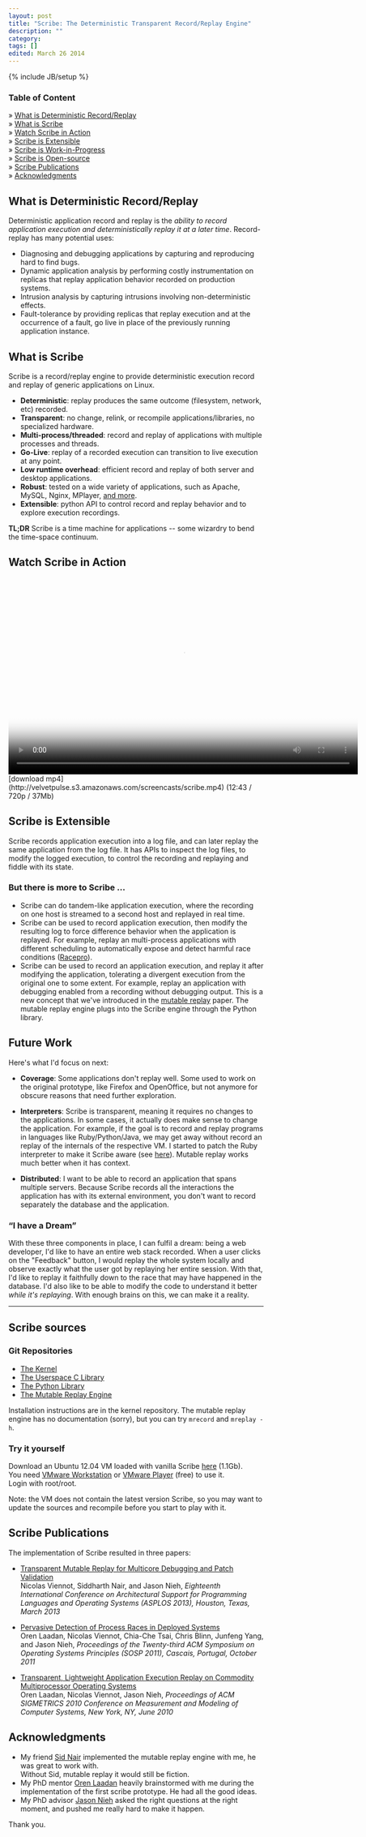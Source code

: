 ```yaml
---
layout: post
title: "Scribe: The Deterministic Transparent Record/Replay Engine"
description: ""
category: 
tags: []
edited: March 26 2014
---
```

{% include JB/setup %}


### <span>Table of Content</span>

» [What is Deterministic Record/Replay](#what_is_deterministic_recordreplay)  
» [What is Scribe](#what_is_scribe)  
» [Watch Scribe in Action](#watch_scribe_in_action)  
» [Scribe is Extensible](#scribe_is_extensible)  
» [Scribe is Work-in-Progress](#scribe_is_workinprogress)  
» [Scribe is Open-source](#scribe_is_opensource)  
» [Scribe Publications](#scribe_publications)  
» [Acknowledgments](#acknowledgments)  

What is Deterministic Record/Replay
-----------------------------------

Deterministic application record and replay is the *ability to record
application execution and deterministically replay it at a later time*.
Record-replay has many potential uses:
* Diagnosing and debugging applications by capturing and reproducing hard to find bugs.
* Dynamic application analysis by performing costly instrumentation on replicas that
replay application behavior recorded on production systems.
* Intrusion analysis by capturing intrusions involving non-deterministic effects.
* Fault-tolerance by providing replicas that replay execution and at the occurrence of
a fault, go live in place of the previously running application instance.

What is Scribe
--------------

Scribe is a record/replay engine to provide deterministic execution
record and replay of generic applications on Linux.

* **Deterministic**: replay produces the same outcome (filesystem, network, etc) recorded.
* **Transparent**: no change, relink, or recompile applications/libraries, no specialized hardware.
* **Multi-process/threaded**: record and replay of applications with multiple processes and threads.
* **Go-Live**: replay of a recorded execution can transition to live execution at any point.
* **Low runtime overhead**: efficient record and replay of both server and desktop applications.
* **Robust**: tested on a wide variety of applications, such as Apache, MySQL, Nginx, MPlayer, [and more](#scribe_publications).
* **Extensible**: python API to control record and replay behavior and to explore execution recordings.

**TL;DR** Scribe is a time machine for applications -- some wizardry to bend the time-space continuum.

Watch Scribe in Action
----------------------

<div class="screencast" markdown="1">
<video class="video-js vjs-default-skin" controls="controls" poster="/assets/themes/the-minimum/img/screencast_poster_scribe.jpg"
    width="690" height="388" preload="true" data-setup="{}">
  <source type="video/mp4" src="http://velvetpulse.s3.amazonaws.com/screencasts/scribe.mp4" />
</video>
[download mp4](http://velvetpulse.s3.amazonaws.com/screencasts/scribe.mp4) (12:43 / 720p / 37Mb)
</div>

Scribe is Extensible
--------------------

Scribe records application execution into a log file, and can later replay
the same application from the log file. It has APIs to inspect the log files,
to modify the logged execution, to control the recording and replaying and
fiddle with its state.

### <span>But there is more to Scribe ...</span>

* Scribe can do tandem-like application execution, where the recording on one
host is streamed to a second host and replayed in real time.
* Scribe can be used to record application execution, then modify the
resulting log to force difference behavior when the application is replayed.
For example, replay an multi-process applications with different scheduling to
automatically expose and detect harmful race conditions
([Racepro](#scribe_publications)).
* Scribe can be used to record an application execution, and replay it
after modifying the application, tolerating a divergent execution from the
original one to some extent.  For example, replay an application with debugging
enabled from a recording without debugging output. This is a new concept that
we've introduced in the [mutable replay](#scribe_publications) paper.
The mutable replay engine plugs into the Scribe engine through the Python
library.

Future Work
------------

Here's what I'd focus on next:

* **Coverage**: Some applications don't replay well. Some used to work on the 
  original prototype, like Firefox and OpenOffice, but not anymore for obscure
  reasons that need further exploration.

* **Interpreters**: Scribe is transparent, meaning it requires no changes to
  the applications. In some cases, it actually does make sense to change the application.
  For example, if the goal is to record and replay programs in languages like 
  Ruby/Python/Java, we may get away without record an replay of the internals
  of the respective VM. I started to patch the Ruby interpreter to make
  it Scribe aware (see [here](https://github.com/nviennot/ruby-mri-scribe)). Mutable
  replay works much better when it has context.

* **Distributed**: I want to be able to record an application that spans multiple
  servers. Because Scribe records all the interactions the application
  has with its external environment, you don't want to record separately
  the database and the application.

### <span>“I have a Dream”</span>

With these three components in place, I can fulfil a dream: being a web developer, I'd
like to have an entire web stack recorded. When a user clicks on the "Feedback" button, I would replay the whole 
system locally and observe exactly what the user got by replaying her entire session. With that, I'd like to replay it faithfully down to the race that
may have happened in the database. I'd also like to be able to modify the code to
understand it better *while it's replaying*. With enough brains on this, we can
make it a reality.

<hr class="fancy" />

Scribe sources
--------------

### <span>Git Repositories</span>

* [The Kernel](https://github.com/nviennot/linux-2.6-scribe)
* [The Userspace C Library](https://github.com/nviennot/libscribe)
* [The Python Library](https://github.com/nviennot/py-scribe)
* [The Mutable Replay Engine](https://github.com/columbia/mreplay)

Installation instructions are in the kernel repository. The mutable replay
engine has no documentation (sorry), but you can try `mrecord` and `mreplay -h`.

### <span>Try it yourself</span>

Download an Ubuntu 12.04 VM loaded with vanilla Scribe
[here](http://velvetpulse.s3.amazonaws.com/vm/scribe-ubuntu-1204.tar.bz2) (1.1Gb).  
You need [VMware Workstation](http://www.vmware.com/products/workstation/overview.html) or
[VMware Player](http://www.vmware.com/products/player/overview.html) (free) to use it.  
Login with root/root.

Note: the VM does not contain the latest version Scribe, so you may want 
to update the sources and recompile before you start to play with it.

Scribe Publications
-------------------

The implementation of Scribe resulted in three papers:

* [Transparent Mutable Replay for Multicore Debugging and Patch Validation](http://viennot.biz/asplos2013_dora.pdf)  
  Nicolas Viennot, Siddharth Nair, and Jason Nieh,
  *Eighteenth International Conference on Architectural Support for Programming Languages and Operating Systems (ASPLOS 2013),
  Houston, Texas, March 2013*

* [Pervasive Detection of Process Races in Deployed Systems](http://viennot.biz/sosp2011_racepro.pdf)  
  Oren Laadan, Nicolas Viennot, Chia-Che Tsai, Chris Blinn, Junfeng Yang, and Jason Nieh,
  *Proceedings of the Twenty-third ACM Symposium on Operating Systems Principles (SOSP 2011), Cascais, Portugal, October 2011*

* [Transparent, Lightweight Application Execution Replay on Commodity
  Multiprocessor Operating Systems](http://viennot.biz/sigmetrics2010_scribe.pdf)  
  Oren Laadan, Nicolas Viennot, Jason Nieh,
  *Proceedings of ACM SIGMETRICS 2010 Conference on Measurement and Modeling of Computer Systems, New York, NY, June 2010*

Acknowledgments
---------------

* My friend [Sid Nair](http://sid-nair.com) implemented the mutable replay engine with me, he was great
  to work with.  
  Without Sid, mutable replay it would still be fiction.
* My PhD mentor [Oren Laadan](http://www.cs.columbia.edu/~orenl/) heavily brainstormed with me during
  the implementation of the first scribe prototype. He had all the good ideas.
* My PhD advisor [Jason Nieh](http://nieh.net/) asked the right questions at the
  right moment, and pushed me really hard to make it happen.

Thank you.
